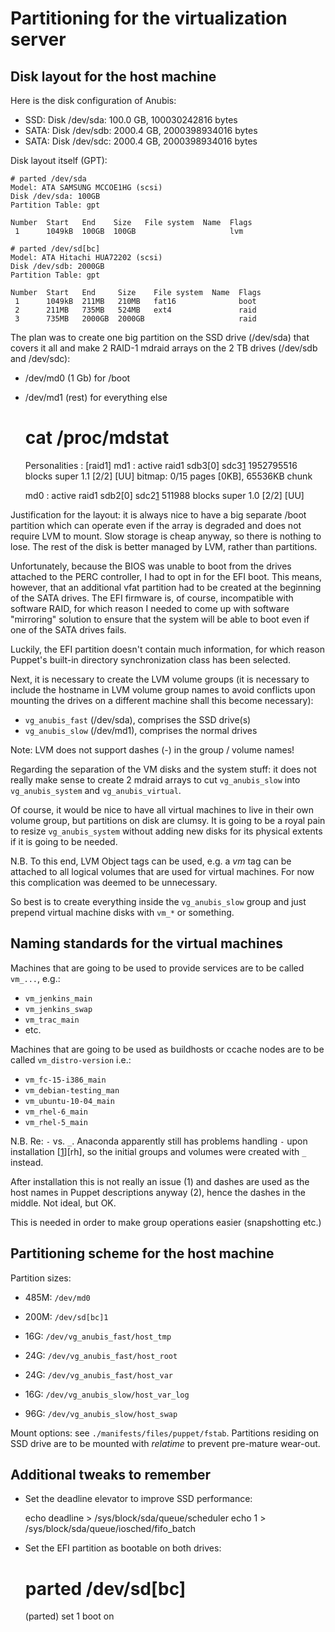 Partitioning for the virtualization server
==========================================

Disk layout for the host machine
--------------------------------

Here is the disk configuration of Anubis:

* SSD:  Disk /dev/sda: 100.0 GB,   100030242816 bytes
* SATA: Disk /dev/sdb: 2000.4 GB, 2000398934016 bytes
* SATA: Disk /dev/sdc: 2000.4 GB, 2000398934016 bytes

Disk layout itself (GPT):

    # parted /dev/sda
    Model: ATA SAMSUNG MCCOE1HG (scsi)
    Disk /dev/sda: 100GB
    Partition Table: gpt

    Number  Start   End    Size   File system  Name  Flags
     1      1049kB  100GB  100GB                     lvm

    # parted /dev/sd[bc]
    Model: ATA Hitachi HUA72202 (scsi)
    Disk /dev/sdb: 2000GB
    Partition Table: gpt

    Number  Start   End     Size    File system  Name  Flags
     1      1049kB  211MB   210MB   fat16              boot
     2      211MB   735MB   524MB   ext4               raid
     3      735MB   2000GB  2000GB                     raid

The plan was to create one big partition on the SSD drive (/dev/sda) that covers it all and make 2 RAID-1 mdraid arrays on the 2 TB drives (/dev/sdb and /dev/sdc):

* /dev/md0 (1 Gb) for /boot
* /dev/md1 (rest) for everything else

    # cat /proc/mdstat
    Personalities : [raid1] 
    md1 : active raid1 sdb3[0] sdc3[1]
          1952795516 blocks super 1.1 [2/2] [UU]
          bitmap: 0/15 pages [0KB], 65536KB chunk

    md0 : active raid1 sdb2[0] sdc2[1]
          511988 blocks super 1.0 [2/2] [UU]

Justification for the layout: it is always nice to have a big separate /boot partition which can operate even if the array is degraded and does not require LVM to mount. Slow storage is cheap anyway, so there is nothing to lose. The rest of the disk is better managed by LVM, rather than partitions.

Unfortunately, because the BIOS was unable to boot from the drives attached to the PERC controller, I had to opt in for the EFI boot. This means, however, that an additional vfat partition had to be created at the beginning of the SATA drives. The EFI firmware is, of course, incompatible with software RAID, for which reason I needed to come up with software "mirroring" solution to ensure that the system will be able to boot even if one of the SATA drives fails.

Luckily, the EFI partition doesn't contain much information, for which reason Puppet's built-in directory synchronization class has been selected. 

Next, it is necessary to create the LVM volume groups (it is necessary to include the hostname in LVM volume group names to avoid conflicts upon mounting the drives on a different machine shall this become necessary):

* `vg_anubis_fast` (/dev/sda), comprises the SSD drive(s)
* `vg_anubis_slow` (/dev/md1), comprises the normal drives

Note: LVM does not support dashes (-) in the group / volume names!

Regarding the separation of the VM disks and the system stuff: it does not really make sense to create 2 mdraid arrays to cut `vg_anubis_slow` into `vg_anubis_system` and `vg_anubis_virtual`.

Of course, it would be nice to have all virtual machines to live in their own volume group, but partitions on disk are clumsy. It is going to be a royal pain to resize `vg_anubis_system` without adding new disks for its physical extents if it is going to be needed.

N.B. To this end, LVM Object tags can be used, e.g. a _vm_ tag can be attached to all logical volumes that are used for virtual machines. For now this complication was deemed to be unnecessary.

So best is to create everything inside the `vg_anubis_slow` group and just prepend virtual machine disks with `vm_*` or something.


Naming standards for the virtual machines
-----------------------------------------

Machines that are going to be used to provide services are to be called `vm_...`, e.g.:

* `vm_jenkins_main`
* `vm_jenkins_swap`
* `vm_trac_main`
* etc.

Machines that are going to be used as buildhosts or ccache nodes are to be called `vm_distro-version` i.e.:

* `vm_fc-15-i386_main`
* `vm_debian-testing_man`
* `vm_ubuntu-10-04_main`
* `vm_rhel-6_main`
* `vm_rhel-5_main`

N.B. Re: `-` vs. `_`. Anaconda apparently still has problems handling `-` upon installation [[1]][rh], so the initial groups and volumes were created with `_` instead.

After installation this is not really an issue (1) and dashes are used as the host names in Puppet descriptions anyway (2), hence the dashes in the middle. Not ideal, but OK.

  [1]: https://bugzilla.redhat.com/show_bug.cgi?id=430907

This is needed in order to make group operations easier (snapshotting etc.)

Partitioning scheme for the host machine
----------------------------------------

Partition sizes:

* 485M: `/dev/md0`
* 200M: `/dev/sd[bc]1`

* 16G: `/dev/vg_anubis_fast/host_tmp`
* 24G: `/dev/vg_anubis_fast/host_root`
* 24G: `/dev/vg_anubis_fast/host_var`
* 16G: `/dev/vg_anubis_slow/host_var_log`
* 96G: `/dev/vg_anubis_slow/host_swap`

Mount options: see `./manifests/files/puppet/fstab`. Partitions residing on SSD drive are to be mounted with *relatime* to prevent pre-mature wear-out.

Additional tweaks to remember
-----------------------------

- Set the deadline elevator to improve SSD performance:

    echo deadline > /sys/block/sda/queue/scheduler
    echo 1 > /sys/block/sda/queue/iosched/fifo_batch

- Set the EFI partition as bootable on both drives:

    # parted /dev/sd[bc]
    (parted) set 1 boot on

